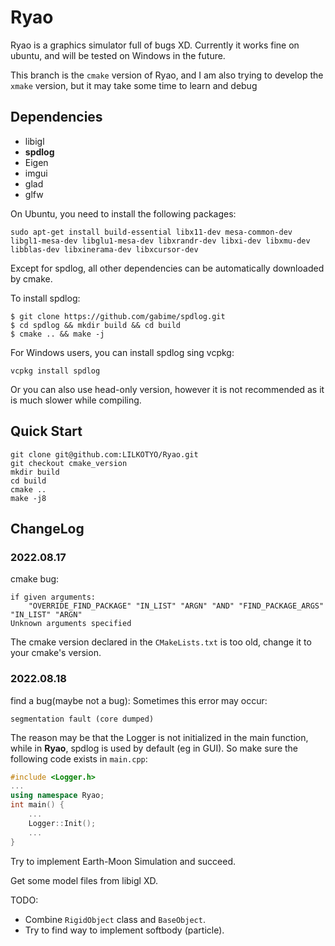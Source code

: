 # Ryao
Ryao is a graphics simulator full of bugs XD. Currently it works fine on ubuntu, and will be tested on Windows in the future.

This branch is the `cmake` version of Ryao, and I am also trying to develop the `xmake` version, but it may take some time to learn and debug
## Dependencies
- libigl
- **spdlog**
- Eigen
- imgui
- glad
- glfw

On Ubuntu, you need to install the following packages:
```shell
sudo apt-get install build-essential libx11-dev mesa-common-dev libgl1-mesa-dev libglu1-mesa-dev libxrandr-dev libxi-dev libxmu-dev libblas-dev libxinerama-dev libxcursor-dev
```

Except for spdlog, all other dependencies can be automatically downloaded by cmake.

To install spdlog:
```shell
$ git clone https://github.com/gabime/spdlog.git
$ cd spdlog && mkdir build && cd build
$ cmake .. && make -j
```

For Windows users, you can install spdlog sing vcpkg:
```
vcpkg install spdlog
```
Or you can also use head-only version, however it is not recommended as it is much slower while compiling.
## Quick Start
```shell
git clone git@github.com:LILKOTYO/Ryao.git
git checkout cmake_version
mkdir build
cd build
cmake ..
make -j8
```
## ChangeLog
### 2022.08.17
cmake bug:
```
if given arguments: 
    "OVERRIDE_FIND_PACKAGE" "IN_LIST" "ARGN" "AND" "FIND_PACKAGE_ARGS" "IN_LIST" "ARGN"
Unknown arguments specified
```
The cmake version declared in the `CMakeLists.txt` is too old, change it to your cmake's version.
### 2022.08.18
find a bug(maybe not a bug): Sometimes this error may occur:
```
segmentation fault (core dumped)
```
The reason may be that the Logger is not initialized in the main function, while in **Ryao**, spdlog is used by default (eg in GUI).
So make sure the following code exists in `main.cpp`:
```c++
#include <Logger.h>
...
using namespace Ryao;
int main() {
    ...
    Logger::Init();
    ...
}
```

Try to implement Earth-Moon Simulation and succeed.

Get some model files from libigl XD.

TODO: 
- Combine `RigidObject` class and `BaseObject`.
- Try to find way to implement softbody (particle).